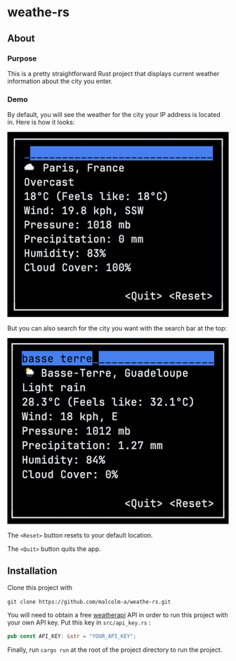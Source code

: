 # weathe-rs

## About

### Purpose

This is a pretty straightforward Rust project that displays current weather information about the city you enter.

### Demo

By default, you will see the weather for the city your IP address is located in. Here is how it looks:

![](captures/paris.png)

But you can also search for the city you want with the search bar at the top:

![](captures/search.png)

The `<Reset>` button resets to your default location.

The `<Quit>` button quits the app.

## Installation

Clone this project with 

`git clone https://github.com/malcolm-a/weathe-rs.git`

You will need to obtain a free [weatherapi](https://www.weatherapi.com) API in order to run this project with your own API key.
Put this key in `src/api_key.rs` :

```rust
pub const API_KEY: &str = "YOUR_API_KEY";
```

Finally, run `cargo run` at the root of the project directory to run the project.